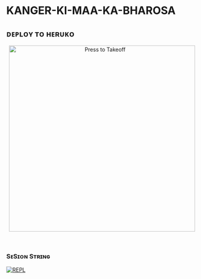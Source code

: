 # KANGER-KI-MAA-KA-BHAROSA 

## ᴅᴇᴘʟᴏʏ ᴛᴏ ʜᴇʀᴜᴋᴏ

<p align="center">
   <a href = "https://heroku.com/deploy?template=https://github.com/DARKAMAN5/KANGER-KA-MAA-KA-BHOSDA"><img src="https://telegra.ph/file/57c4edb389224c9cf9996.png" alt="Press to Takeoff" width="490px"></a>
</p>
<br>
 
### SᴇSɪᴏɴ Sᴛʀɪɴɢ

[![REPL](https://repl.it/badge/github/spandey112/SensibleUserbot)](https://replit.com/@darkaman5/DARK#main.py)
       
